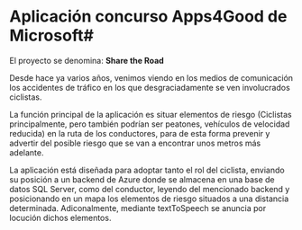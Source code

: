 # Aplicación concurso Apps4Good de Microsoft#

El proyecto se denomina: **Share the Road**

Desde hace ya varios años, venimos viendo en los medios de comunicación los accidentes de tráfico en los que desgraciadamente se ven involucrados ciclistas.

La función principal de la aplicación es situar elementos de riesgo (Ciclistas principalmente, pero también podrían ser peatones, vehículos de velocidad reducida) en la ruta de los conductores, para de esta forma prevenir y advertir del posible riesgo que se van a encontrar unos metros más adelante.

La aplicación está diseñada para adoptar tanto el rol del ciclista, enviando su posición a un backend de Azure donde se almacena en una base de datos SQL Server, como del conductor, leyendo del mencionado backend y posicionando en un mapa los elementos de riesgo situados a una distancia determinada. Adiconalmente, mediante textToSpeech se anuncia por locución dichos elementos.




